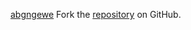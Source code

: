 [abgngewe](https://abgngewe.pages.dev)
Fork the [repository](https://github.com/lapelive) on GitHub.